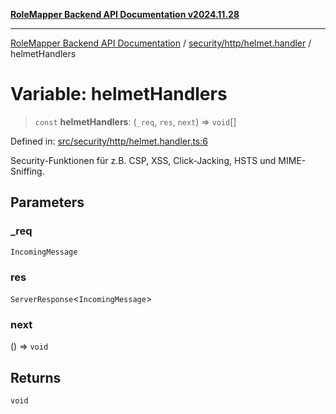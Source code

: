 [**RoleMapper Backend API Documentation v2024.11.28**](../../../../README.md)

***

[RoleMapper Backend API Documentation](../../../../modules.md) / [security/http/helmet.handler](../README.md) / helmetHandlers

# Variable: helmetHandlers

> `const` **helmetHandlers**: (`_req`, `res`, `next`) => `void`[]

Defined in: [src/security/http/helmet.handler.ts:6](https://github.com/FlowCraft-AG/RoleMapper/blob/cdd9e5010cc7adeee46f58ea0abd91d186332c1d/backend/src/security/http/helmet.handler.ts#L6)

Security-Funktionen für z.B. CSP, XSS, Click-Jacking, HSTS und MIME-Sniffing.

## Parameters

### \_req

`IncomingMessage`

### res

`ServerResponse`\<`IncomingMessage`\>

### next

() => `void`

## Returns

`void`

